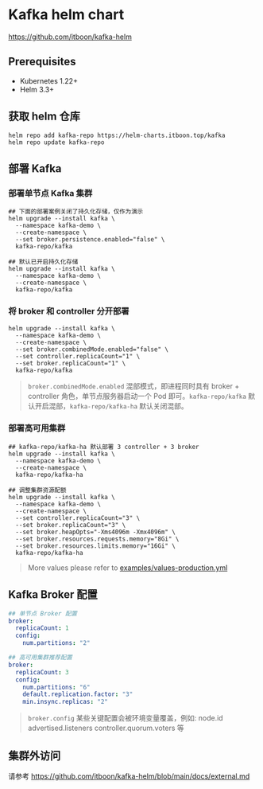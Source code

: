 # Kafka helm chart

https://github.com/itboon/kafka-helm

## Prerequisites

- Kubernetes 1.22+
- Helm 3.3+

## 获取 helm 仓库

``` shell
helm repo add kafka-repo https://helm-charts.itboon.top/kafka
helm repo update kafka-repo
```

## 部署 Kafka

### 部署单节点 Kafka 集群

``` shell
## 下面的部署案例关闭了持久化存储，仅作为演示
helm upgrade --install kafka \
  --namespace kafka-demo \
  --create-namespace \
  --set broker.persistence.enabled="false" \
  kafka-repo/kafka
```

``` shell
## 默认已开启持久化存储
helm upgrade --install kafka \
  --namespace kafka-demo \
  --create-namespace \
  kafka-repo/kafka
```

### 将 broker 和 controller 分开部署

``` shell
helm upgrade --install kafka \
  --namespace kafka-demo \
  --create-namespace \
  --set broker.combinedMode.enabled="false" \
  --set controller.replicaCount="1" \
  --set broker.replicaCount="1" \
  kafka-repo/kafka
```

> `broker.combinedMode.enabled` 混部模式，即进程同时具有 broker + controller 角色，单节点服务器启动一个 Pod 即可。`kafka-repo/kafka` 默认开启混部，`kafka-repo/kafka-ha` 默认关闭混部。

### 部署高可用集群

``` shell
## kafka-repo/kafka-ha 默认部署 3 controller + 3 broker
helm upgrade --install kafka \
  --namespace kafka-demo \
  --create-namespace \
  kafka-repo/kafka-ha
```

``` shell
## 调整集群资源配额
helm upgrade --install kafka \
  --namespace kafka-demo \
  --create-namespace \
  --set controller.replicaCount="3" \
  --set broker.replicaCount="3" \
  --set broker.heapOpts="-Xms4096m -Xmx4096m" \
  --set broker.resources.requests.memory="8Gi" \
  --set broker.resources.limits.memory="16Gi" \
  kafka-repo/kafka-ha
```

> More values please refer to [examples/values-production.yml](https://github.com/sir5kong/kafka-docker/raw/main/examples/values-production.yml)

## Kafka Broker 配置

```yaml
## 单节点 Broker 配置
broker:
  replicaCount: 1
  config:
    num.partitions: "2"
```

```yaml
## 高可用集群推荐配置
broker:
  replicaCount: 3
  config:
    num.partitions: "6"
    default.replication.factor: "3"
    min.insync.replicas: "2"
```

> `broker.config` 某些关键配置会被环境变量覆盖，例如: node.id advertised.listeners controller.quorum.voters 等

## 集群外访问

请参考 <https://github.com/itboon/kafka-helm/blob/main/docs/external.md>
